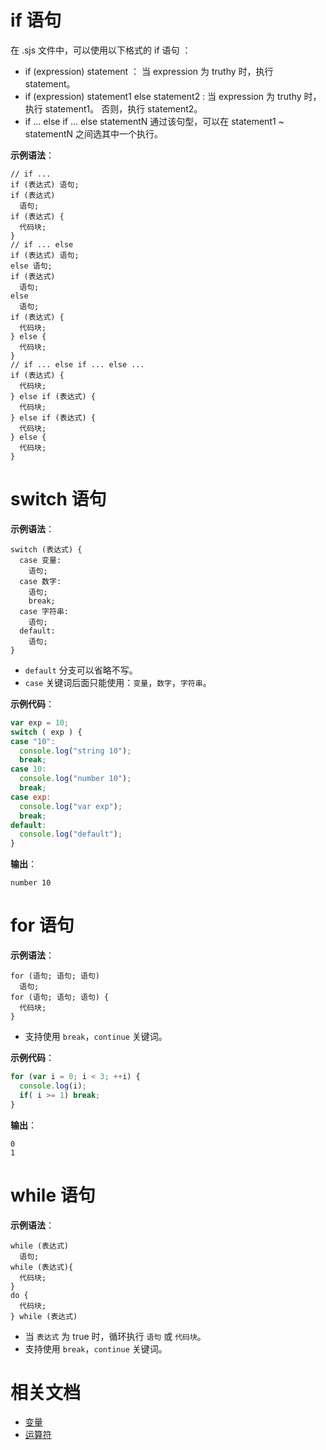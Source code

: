 # if 语句
在 .sjs 文件中，可以使用以下格式的 if 语句 ：
- if (expression) statement ： 当 expression 为 truthy 时，执行 statement。
- if (expression) statement1 else statement2 : 当 expression 为 truthy 时，执行 statement1。 否则，执行 statement2。
- if ... else if ... else statementN 通过该句型，可以在 statement1 ~ statementN 之间选其中一个执行。

**示例语法**：
```
// if ...
if (表达式) 语句;
if (表达式)
  语句;
if (表达式) {
  代码块;
}
// if ... else
if (表达式) 语句;
else 语句;
if (表达式)
  语句;
else
  语句;
if (表达式) {
  代码块;
} else {
  代码块;
}
// if ... else if ... else ...
if (表达式) {
  代码块;
} else if (表达式) {
  代码块;
} else if (表达式) {
  代码块;
} else {
  代码块;
}
```

# switch 语句
**示例语法**：
```
switch (表达式) {
  case 变量:
    语句;
  case 数字:
    语句;
    break;
  case 字符串:
    语句;
  default:
    语句;
}
```

- `default` 分支可以省略不写。
- `case` 关键词后面只能使用：`变量`，`数字`，`字符串`。

**示例代码**：
```javascript
var exp = 10;
switch ( exp ) {
case "10":
  console.log("string 10");
  break;
case 10:
  console.log("number 10");
  break;
case exp:
  console.log("var exp");
  break;
default:
  console.log("default");
}
```
**输出**：
```
number 10
```

# for 语句
**示例语法**：
```
for (语句; 语句; 语句)
  语句;
for (语句; 语句; 语句) {
  代码块;
}
```

- 支持使用 `break`，`continue` 关键词。

**示例代码**：
```javascript
for (var i = 0; i < 3; ++i) {
  console.log(i);
  if( i >= 1) break;
}
```
**输出**：
```
0
1
```

# while 语句
**示例语法**：
```
while (表达式)
  语句;
while (表达式){
  代码块;
}
do {
  代码块;
} while (表达式)
```

- 当 `表达式` 为 true 时，循环执行 `语句` 或 `代码块`。
- 支持使用 `break`，`continue` 关键词。

# 相关文档
- [变量](https://opendocs.alipay.com/mini/framework/sjs-variable)
- [运算符](https://opendocs.alipay.com/mini/framework/operator)
